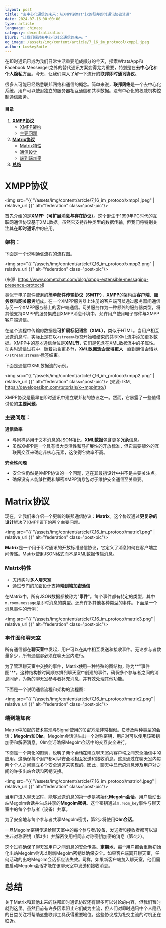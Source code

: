 ```yaml
---
layout: post
title: "去中心化通信的未来：从XMPP到Matrix的联邦即时通讯协议演进"
date: 2024-07-16 00:00:00
type: article
language: chinese
category: decentralization
blurb: "让我们探讨去中心化社交通信的未来。"
og_image: /assets/img/content/article/7_16_im_protocol/xmpp1.jpeg
author: LowkeySmile
---
```


在即时通讯已成为我们日常生活重要组成部分的今天，探索WhatsApp和Facebook Messenger之外的替代通讯方案变得尤为重要，特别是在**去中心化**和**个人隐私**方面。今天，让我们深入了解一下流行的**联邦即时通讯协议**。

很多人可能已经熟悉联邦网络和通信的概念。简单来说，**联邦网络**是一个去中心化系统，用户可以使用独立的服务器相互通信和共享数据。没有中心化的权威机构控制通信服务。

#### 目录
1. [**XMPP协议**](#xmpp协议)
    - [XMPP架构](#架构)
    - [主要问题](#主要问题)
2. [**Matrix协议**](#matrix协议)
    - [Matrix特性](#matrix特性)
    - [通信设计](#事件图和聊天室)
    - [端到端加密](#端到端加密)
3. [**总结**](#总结)

# **XMPP协议**

<img src="{{ "/assets/img/content/article/7_16_im_protocol/xmpp1.jpeg" | relative_url }}" alt="federation" class="post-pic"/>

首先介绍的是**XMPP（可扩展消息与存在协议）**。这个诞生于1999年PC时代的互联网通信协议基于XML数据。虽然它支持各种类型的数据传输，但我们将特别关注其在**即时通讯**中的应用。

### 架构：
下面是一个说明通信流程的流程图。

<img src="{{ "/assets/img/content/article/7_16_im_protocol/xmpp3.png" | relative_url }}" alt="federation" class="post-pic"/>

(来源: https://www.cometchat.com/blog/xmpp-extensible-messaging-presence-protocol)

类似于电子邮件使用的**简单邮件传输协议（SMTP）**，**XMPP**的架构由**客户端**、**服务器**和**网关服务**组成。在一个XMPP服务器上注册的客户端可以通过服务器间通信与另一个XMPP服务器上的客户端通信。网关服务作为一种额外的服务器类型，将其他支持XMPP的服务集成到XMPP消息环境中，允许用户使用电子邮件与XMPP客户端通信。

在这个流程中传输的数据是**可扩展标记语言（XML）**，类似于HTML。当用户相互发送消息时，实际上是在以`<stream>`标签开始和结束的共享XML流中添加更多数据。XMPP中的基本通信单位是**XML节**，它们是包含在XML数据流中的子属性。在实时通信过程中，随着包含更多节，**XML数据流会变得更大**，直到通信会话以`</stream:stream>`标签结束。

下面是通信中XML数据流的示例。

<img src="{{ "/assets/img/content/article/7_16_im_protocol/xmpp2.png" | relative_url }}" alt="federation" class="post-pic"/>
(来源: IBM, https://developer.ibm.com/tutorials/x-xmppintro/)

XMPP协议是最早在即时通讯中建立联邦制的协议之一。然而，它暴露了一些值得讨论的**主要问题**。

### 主要问题：
**通信效率**
- 与同样适用于文本消息的JSON相比，**XML数据**包含更多**冗余**信息。
- 虽然XMPP是一个具有很大灵活性和可扩展性的开放标准，但它需要额外的互联网交互来确定非核心元素，这使得它效率不高。

**安全性问题**
- 安全性仍然是XMPP协议的一个问题，这在其最初设计中并不是主要关注点。
- 确保没有人能够拦截和解密XMPP消息包对于维护安全通信至关重要。

# **Matrix协议**

现在，让我们来介绍一个更新的联邦通信协议：**Matrix**。这个协议通过**更复杂的设计**解决了XMPP留下的两个主要问题。

<img src="{{ "/assets/img/content/article/7_16_im_protocol/matrix1.png" | relative_url }}" alt="federation" class="post-pic"/>

**Matrix**是一个用于即时通讯的开放标准通信协议，它定义了消息如何在客户端之间传递。Matrix使用JSON格式而不是XML数据传输消息。

### Matrix特性
- 支持实时**多人聊天室**
- 通过专门的加密设计支持**端到端加密通信**

在Matrix中，所有JSON数据都被称为"**事件**"。每个事件都有特定的类型，其中`m.room.message`是即时消息的类型。还有许多其他各种类型的事件。下面是一个消息事件的示例：

<img src="{{ "/assets/img/content/article/7_16_im_protocol/matrix3.png" | relative_url }}" alt="federation" class="post-pic"/>

### 事件图和聊天室
所有通信都在**聊天室**中发起，用户可以在其中相互发送和接收事件。无论参与者数量多少，所有通信都必须在聊天室内进行。

为了管理聊天室中交换的事件，Matrix使用一种特殊的图结构，称为**"事件图"**。这种结构按时间顺序排列聊天室中创建的事件，确保多个参与者之间的消息同步，为新的聊天室参与者补充消息，并有效处理其他功能。

下面是一个说明通信流程和架构的流程图：

<img src="{{ "/assets/img/content/article/7_16_im_protocol/matrix2.png" | relative_url }}" alt="federation" class="post-pic"/>

### 端到端加密

Matrix中加密的技术实现与Signal使用的加密方法非常相似。它涉及两种类型的会话：**Megolm**和**Olm**。Megolm会话派生出一个对称密钥，用户对可以使用该密钥加密和解密消息。Olm会话确保Megolm会话中的交互安全进行。

下面是一个简化的图表，说明了两个会话在建立聊天室内客户端之间安全通信中的应用。这确保每个用户都可以安全地相互发送和接收消息。这是通过在聊天室内每两个个人之间建立多个安全通道来实现的。因此，聊天中显示的消息涉及用户对之间的许多出站会话和密钥交换。

<img src="{{ "/assets/img/content/article/7_16_im_protocol/matrix4.jpeg" | relative_url }}" alt="federation" class="post-pic"/>

当用户进入聊天室时，能够发送消息的第一步是初始化**Megolm会话**。用户启动出站Megolm会话并生成共享的**Megolm密钥**。这个密钥通过`m.room_key`事件与聊天室中的每个参与者（设备）共享。

为了安全地与每个参与者共享Megolm密钥，第2步将使用**Olm会话**。

一旦Megolm密钥传递给聊天室中的每个参与者/设备，发送者和接收者都可以派生非对称密钥（第3步）并解密使用相同非对称密钥加密的消息（第4步）。

这个过程确保了聊天室用户之间消息的安全传递。**定期地**，每个用户都会重新初始化出站Megolm会话以刷新Megolm密钥以确保安全。如果客户端离开聊天室，任何活动的出站Megolm会话都应该失效。同样，如果新客户端加入聊天室，他们需要启动Megolm会话才能在该聊天室中发送和接收消息。

# **总结**
关于Matrix和其他未来的联邦即时通讯协议还有很多可以讨论的内容，但我们暂时就到这里。虽然目前有许多因素阻止它们成为主流，但人们对即时通讯中个人隐私的日益关注将帮助这些联邦工具获得重要地位。这些协议成为社交主流的时机正在临近。 
